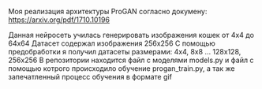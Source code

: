 Моя реализация архитектуры ProGAN согласно докумену: https://arxiv.org/pdf/1710.10196

Данная нейросеть училась генерировать изображения кошек от 4х4 до 64х64
Датасет содержал изображения 256х256
С помощью предобработки я получил датасеты размерами: 4х4, 8х8 ... 128х128, 256х256
В репозитории находится файл с моделями models.py и файл с помощью котрого происходило обучение progan_train.py, а так же запечатленный процесс обучения в формате gif
